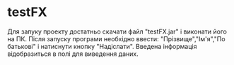 # testFX
Для запуку проекту достатньо скачати файл "testFX.jar" і виконати його на ПК.
Після запуску програми необхідно ввести: "Прізвище","Ім'я","По батькові" і натиснути кнопку "Надіслати". Введена інформація відобразиться в полі для виведення даних.
